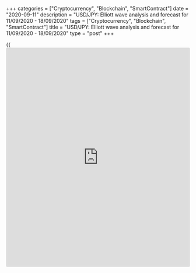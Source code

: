 +++
categories = ["Cryptocurrency", "Blockchain", "SmartContract"]
date = "2020-09-11"
description = "USD/JPY: Elliott wave analysis and forecast for 11/09/2020 - 18/09/2020"
tags = ["Cryptocurrency", "Blockchain", "SmartContract"]
title = "USD/JPY: Elliott wave analysis and forecast for 11/09/2020 - 18/09/2020"
type = "post"
+++

{{<iframe id="large-banner" src="https://www.bounty.group/#slide=21.0" width="100%" height="600" scrolling="no" style="border: 0px solid rgb(216, 221, 230); border-radius: 3px;">}}

September 11, 2020

September 11, 2020

USD/JPY: Elliott wave analysis and forecast for 11/09/2020 –
18/09/2020Alex Geuta

 **Main scenario:** consider short positions from corrections below the
level of 107.06 with a target of 104.19 – 103.30.

 **Alternative scenario:** breakout and consolidation above the level of
107.06 will allow the pair to continue rising to the levels of 108.14 –
109.85.

## [USD/JPY][1] remains likely to fall. Estimated pivot point is at a
level of 107.06.

 **Analysis:** On the [daily](https://www.fintecher.org/2020/03/03/forex-trading-daily-strategy/) time frame, apparently a descending
correction of larger degree finished forming as wave B, and wave С
started developing, with the first wave 1 of (1) of C formed inside. On
the H4 time frame, a descending correction continues forming as wave 2
of (1), with wave c of 2 developing inside. Apparently, the fifth wave
of smaller degree (v) of c is developing on the H1 time frame, with wave
iii of (v) developing inside. If the presumption is correct, the pair
will continue to drop to the levels of 104.19 – 103.30. The level of
107.06 is critical in this scenario as the breakout will enable the pair
to continue growing to the levels of 108.14 – 109.85.

* * *

* * *

* * *

P.S. Did you like my article? Share it in social networks: it will be
the best “thank you" :)

Ask me questions and comment below. I’ll be glad to answer your
questions and give necessary explanations.

 **Useful links:**

  * I recommend trying to trade with a reliable broker [here][2]. The system allows you to trade by yourself or copy successful traders from all across the globe.
  * Use my promo-code BLOG for getting deposit bonus 50% on LiteForex platform. Just enter this code in the appropriate field while [depositing][3] your trading account.
  * Telegram channel with high-quality analytics, Forex reviews, training articles, and other useful things for traders <t.me/liteforex>

## Price chart of USDJPY in real time mode

The content of this article reflects the author’s opinion and does not
necessarily reflect the official position of LiteForex. The material
published on this page is provided for informational purposes only and
should not be considered as the provision of investment advice for the
purposes of Directive 2004/39/EC.

Rate this article:

{{value}}

( {{count}} {{title}} )

   1. my.lite.forex/trading/chart?symbol=USDJPY
   2. my.liteforex.com/?category=analysts-opinions&slug=usdjpy-elliott-wave-analysis-and-forecast-for-11092020-18092020&openPopup=%2Fregistration%2Fpopup&utm_source=blog&utm_medium=article&utm_campaign=bonus
   3. my.liteforex.com/deposit/?category=analysts-opinions&slug=usdjpy-elliott-wave-analysis-and-forecast-for-11092020-18092020&promo_code=BLOG&utm_source=blog&utm_medium=article&utm_campaign=bonus